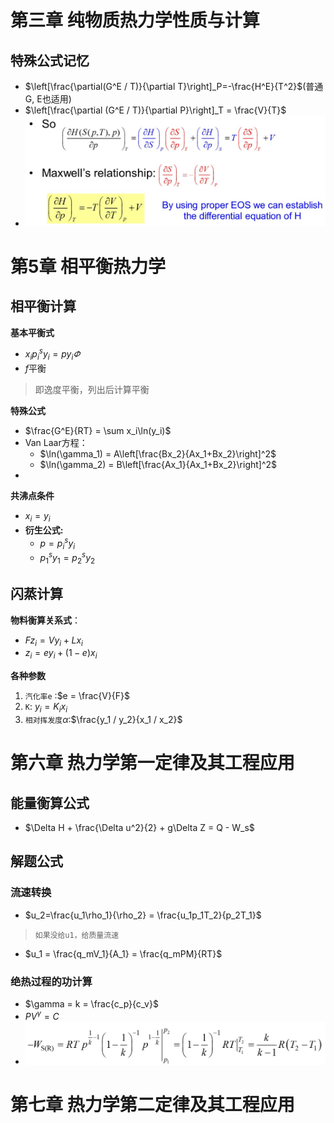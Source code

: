 # 第三章 纯物质热力学性质与计算
## 特殊公式记忆
   - $\left[\frac{\partial(G^E / T)}{\partial T}\right]_P=-\frac{H^E}{T^2}$(普通G, E也适用)
   - $\left[\frac{\partial (G^E / T)}{\partial P}\right]_T = \frac{V}{T}$
   - ![alt text](image.png)

# 第5章 相平衡热力学
## 相平衡计算
   **基本平衡式**
   - $x_ip_i^sy_i = py_i\varPhi$
   - $f$平衡
   > 即逸度平衡，列出后计算平衡
   
   **特殊公式**
   - $\frac{G^E}{RT} = \sum x_i\ln(y_i)$
   - Van Laar方程：
     - $\ln(\gamma_1) = A\left[\frac{Bx_2}{Ax_1+Bx_2}\right]^2$
     -  $\ln(\gamma_2) = B\left[\frac{Ax_1}{Ax_1+Bx_2}\right]^2$
  - 


   **共沸点条件**
   - $x_i = y_i$
   - **衍生公式:**
     - $p=p_i^sy_i$
     - $p_1^sy_1=p_2^sy_2$

## 闪蒸计算
   **物料衡算关系式**：
   - $Fz_i = Vy_i + Lx_i$
   - $z_i = ey_i + (1 -e)x_i$
  
   **各种参数**
   1. ``汽化率e`` :$e = \frac{V}{F}$
   2. ``K``: $y_i = K_ix_i$
   3. ``相对挥发度``$\alpha$:$\frac{y_1 / y_2}{x_1 / x_2}$
# 第六章 热力学第一定律及其工程应用
## 能量衡算公式
 - $\Delta H + \frac{\Delta u^2}{2} + g\Delta Z = Q - W_s$
## 解题公式
### 流速转换
- $u_2=\frac{u_1\rho_1}{\rho_2} = \frac{u_1p_1T_2}{p_2T_1}$
> ``如果没给u1，给质量流速``
- $u_1 = \frac{q_mV_1}{A_1} = \frac{q_mPM}{RT}$
### 绝热过程的功计算
- $\gamma = k = \frac{c_p}{c_v}$
- $PV^\gamma=C$
- ![alt text](image-1.png)

# 第七章 热力学第二定律及其工程应用
